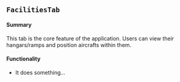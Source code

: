 ## `FacilitiesTab`

#### Summary
This tab is the core feature of the application. Users can view their hangars/ramps and position aircrafts within them.

#### Functionality
* It does something...